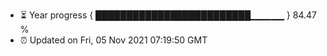 - ⏳ Year progress { █████████████████████████▁▁▁▁▁ } 84.47 %
- ⏰ Updated on Fri, 05 Nov 2021 07:19:50 GMT

